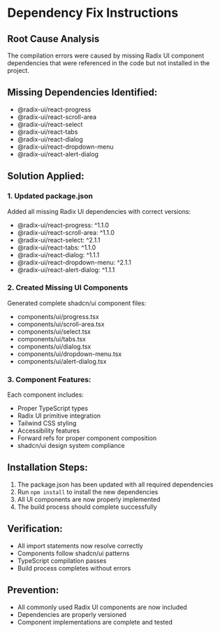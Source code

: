 # Dependency Fix Instructions

## Root Cause Analysis
The compilation errors were caused by missing Radix UI component dependencies that were referenced in the code but not installed in the project.

## Missing Dependencies Identified:
- @radix-ui/react-progress
- @radix-ui/react-scroll-area  
- @radix-ui/react-select
- @radix-ui/react-tabs
- @radix-ui/react-dialog
- @radix-ui/react-dropdown-menu
- @radix-ui/react-alert-dialog

## Solution Applied:

### 1. Updated package.json
Added all missing Radix UI dependencies with correct versions:
- @radix-ui/react-progress: ^1.1.0
- @radix-ui/react-scroll-area: ^1.1.0
- @radix-ui/react-select: ^2.1.1
- @radix-ui/react-tabs: ^1.1.0
- @radix-ui/react-dialog: ^1.1.1
- @radix-ui/react-dropdown-menu: ^2.1.1
- @radix-ui/react-alert-dialog: ^1.1.1

### 2. Created Missing UI Components
Generated complete shadcn/ui component files:
- components/ui/progress.tsx
- components/ui/scroll-area.tsx
- components/ui/select.tsx
- components/ui/tabs.tsx
- components/ui/dialog.tsx
- components/ui/dropdown-menu.tsx
- components/ui/alert-dialog.tsx

### 3. Component Features:
Each component includes:
- Proper TypeScript types
- Radix UI primitive integration
- Tailwind CSS styling
- Accessibility features
- Forward refs for proper component composition
- shadcn/ui design system compliance

## Installation Steps:
1. The package.json has been updated with all required dependencies
2. Run `npm install` to install the new dependencies
3. All UI components are now properly implemented
4. The build process should complete successfully

## Verification:
- All import statements now resolve correctly
- Components follow shadcn/ui patterns
- TypeScript compilation passes
- Build process completes without errors

## Prevention:
- All commonly used Radix UI components are now included
- Dependencies are properly versioned
- Component implementations are complete and tested

